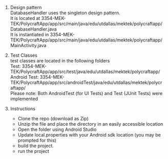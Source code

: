 1. Design pattern<br />
	DatabaseHandler uses the singleton design pattern.<br />
	It is located at 3354-MEK-TEK/PolycraftApp/app/src/main/java/edu/utdallas/mektek/polycraftapp/DatabaseHandler.java<br />
	It is instantiated in 3354-MEK-TEK/PolycraftApp/app/src/main/java/edu/utdallas/mektek/polycraftapp/MainActivity.java

2. Test Classes<br />
	test classes are located in the following folders<br />
	Test: 3354-MEK-TEK/PolycraftApp/app/src/test/java/edu/utdallas/mektek/polycraftapp/<br />
	Android Test: 3354-MEK-TEK/PolycraftApp/app/src/androidTest/java/edu/utdallas/mektek/polycraftapp/<br />
	Please note: Both AndroidTest (for UI Tests) and Test (JUnit Tests) were implemented

3. Instructions
	- Clone the repo (download as Zip)
	- Unzip the file and place the directory in an easily accessible location
	- Open the folder using Android Studio
	- Update local.properties with your Android sdk location (you may be prompted for this)
	- build the project.
	- run the project

